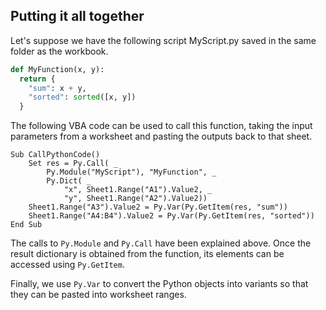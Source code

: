 Putting it all together
---

Let's suppose we have the following script MyScript.py saved in the same folder as the workbook.

```python
def MyFunction(x, y):
  return {
    "sum": x + y,
    "sorted": sorted([x, y])
  }
```

The following VBA code can be used to call this function, taking the input parameters from a worksheet and pasting the outputs back to that sheet.

    Sub CallPythonCode()
        Set res = Py.Call( _
            Py.Module("MyScript"), "MyFunction", _
            Py.Dict( _
                "x", Sheet1.Range("A1").Value2, _
                "y", Sheet1.Range("A2").Value2))
        Sheet1.Range("A3").Value2 = Py.Var(Py.GetItem(res, "sum"))
        Sheet1.Range("A4:B4").Value2 = Py.Var(Py.GetItem(res, "sorted"))
    End Sub

The calls to `Py.Module` and `Py.Call` have been explained above. Once the result dictionary is obtained from the function, its elements can be accessed using `Py.GetItem`.

Finally, we use `Py.Var` to convert the Python objects into variants so that they can be pasted into worksheet ranges.
